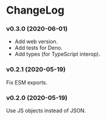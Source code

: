 # ChangeLog

### v0.3.0 (2020-06-01)

- Add web version.
- Add tests for Deno.
- Add types (for TypeScript interop).

### v0.2.1 (2020-05-19)

Fix ESM exports.

### v0.2.0 (2020-05-19)

Use JS objects instead of JSON.
